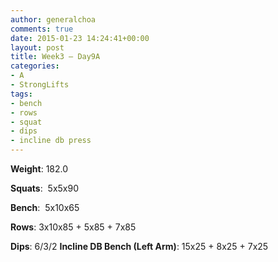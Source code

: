 ```yaml
---
author: generalchoa
comments: true
date: 2015-01-23 14:24:41+00:00
layout: post
title: Week3 – Day9A
categories:
- A
- StrongLifts
tags:
- bench
- rows
- squat
- dips
- incline db press
---
```


**Weight**:  182.0

**Squats**:  5x5x90

**Bench**:  5x10x65

**Rows**: 3x10x85 + 5x85 + 7x85

**Dips**: 6/3/2
**Incline DB Bench (Left Arm)**: 15x25 + 8x25 + 7x25